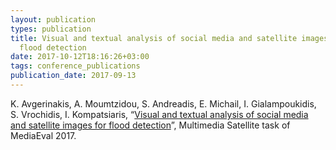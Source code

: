 ```yaml
---
layout: publication
types: publication
title: Visual and textual analysis of social media and satellite images for
  flood detection
date: 2017-10-12T18:16:26+03:00
tags: conference_publications
publication_date: 2017-09-13
---
```

K. Avgerinakis, A. Moumtzidou, S. Andreadis, E. Michail, I. Gialampoukidis, S. Vrochidis, I. Kompatsiaris, “[Visual and textual analysis of social media and satellite images for flood detection](https://www.researchgate.net/publication/321019683_Visual_and_textual_analysis_of_social_media_and_satellite_images_for_flood_detection_multimedia_satellite_task_MediaEval_2017)”, Multimedia Satellite task of MediaEval 2017.